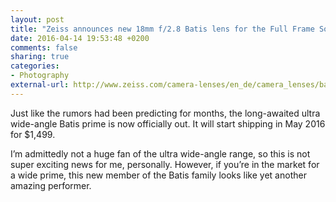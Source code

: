 ```yaml
---
layout: post
title: "Zeiss announces new 18mm f/2.8 Batis lens for the Full Frame Sony E-mount"
date: 2016-04-14 19:53:48 +0200
comments: false
sharing: true
categories: 
- Photography
external-url: http://www.zeiss.com/camera-lenses/en_de/camera_lenses/batis/batis2818.html
---
```


Just like the rumors had been predicting for months, the long-awaited ultra wide-angle Batis prime is now officially out. It will start shipping in May 2016 for $1,499.

I’m admittedly not a huge fan of the ultra wide-angle range, so this is not super exciting news for me, personally. However, if you’re in the market for a wide prime, this new member of the Batis family looks like yet another amazing performer.